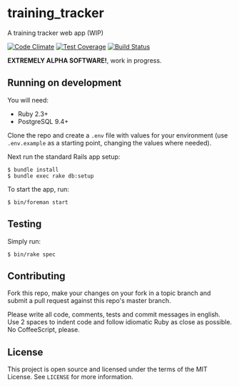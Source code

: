 # training_tracker

A training tracker web app (WIP)

[![Code Climate](https://codeclimate.com/github/rtopitt/training_tracker/badges/gpa.svg)](https://codeclimate.com/github/rtopitt/training_tracker)
[![Test Coverage](https://codeclimate.com/github/rtopitt/training_tracker/badges/coverage.svg)](https://codeclimate.com/github/rtopitt/training_tracker/coverage)
[![Build Status](https://travis-ci.org/rtopitt/training_tracker.png?branch=master)](https://travis-ci.org/rtopitt/training_tracker)

**EXTREMELY ALPHA SOFTWARE!**, work in progress.

## Running on development

You will need:

- Ruby 2.3+
- PostgreSQL 9.4+

Clone the repo and create a `.env` file with values for your environment (use `.env.example` as a starting point, changing the values where needed).

Next run the standard Rails app setup:

```
$ bundle install
$ bundle exec rake db:setup
```

To start the app, run:

```
$ bin/foreman start
```

## Testing

Simply run:

```
$ bin/rake spec
```

## Contributing

Fork this repo, make your changes on your fork in a topic branch and submit a pull request against this repo's master branch.

Please write all code, comments, tests and commit messages in english. Use 2 spaces to indent code and follow idiomatic Ruby as close as possible. No CoffeeScript, please.

## License

This project is open source and licensed under the terms of the MIT License. See `LICENSE` for more information.
